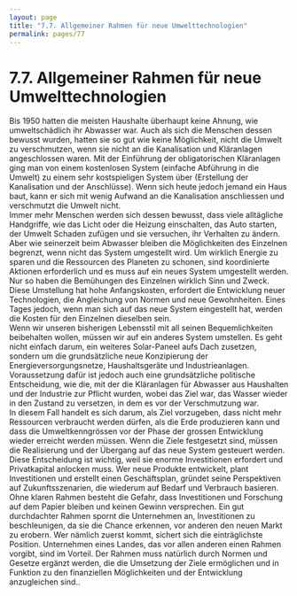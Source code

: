 ```yaml
---
layout: page
title: "7.7. Allgemeiner Rahmen für neue Umwelttechnologien"
permalink: pages/77
---
```


# 7.7\. Allgemeiner Rahmen für neue Umwelttechnologien

Bis 1950 hatten die meisten Haushalte überhaupt keine Ahnung, wie umweltschädlich ihr Abwasser war. Auch als sich die Menschen dessen bewusst wurden, hatten sie so gut wie keine Möglichkeit, nicht die Umwelt zu verschmutzen, wenn sie nicht an die Kanalisation und Kläranlagen angeschlossen waren. Mit der Einführung der obligatorischen Kläranlagen ging man von einem kostenlosen System (einfache Abführung in die Umwelt) zu einem sehr kostspieligen System über (Erstellung der Kanalisation und der Anschlüsse). Wenn sich heute jedoch jemand ein Haus baut, kann er sich mit wenig Aufwand an die Kanalisation anschliessen und verschmutzt die Umwelt nicht.  
 Immer mehr Menschen werden sich dessen bewusst, dass viele alltägliche Handgriffe, wie das Licht oder die Heizung einschalten, das Auto starten, der Umwelt Schaden zufügen und sie versuchen, ihr Verhalten zu ändern. Aber wie seinerzeit beim Abwasser bleiben die Möglichkeiten des Einzelnen begrenzt, wenn nicht das System umgestellt wird. Um wirklich Energie zu sparen und die Ressourcen des Planeten zu schonen, sind koordinierte Aktionen erforderlich und es muss auf ein neues System umgestellt werden. Nur so haben die Bemühungen des Einzelnen wirklich Sinn und Zweck. Diese Umstellung hat hohe Anfangskosten, erfordert die Entwicklung neuer Technologien, die Angleichung von Normen und neue Gewohnheiten. Eines Tages jedoch, wenn man sich auf das neue System eingestellt hat, werden die Kosten für den Einzelnen dieselben sein.  
 Wenn wir unseren bisherigen Lebensstil mit all seinen Bequemlichkeiten beibehalten wollen, müssen wir auf ein anderes System umstellen. Es geht nicht einfach darum, ein weiteres Solar-Paneel aufs Dach zusetzen, sondern um die grundsätzliche neue Konzipierung der Energieversorgungsnetze, Haushaltsgeräte und Industrieanlagen.  
 Voraussetzung dafür ist jedoch auch eine grundsätzliche politische Entscheidung, wie die, mit der die Kläranlagen für Abwasser aus Haushalten und der Industrie zur Pflicht wurden, wobei das Ziel war, das Wasser wieder in den Zustand zu versetzen, in dem es vor der Verschmutzung war.  
 In diesem Fall handelt es sich darum, als Ziel vorzugeben, dass nicht mehr Ressourcen verbraucht werden dürfen, als die Erde produzieren kann und dass die Umweltkenngrössen vor der Phase der grossen Entwicklung wieder erreicht werden müssen. Wenn die Ziele festgesetzt sind, müssen die Realisierung und der Übergang auf das neue System gesteuert werden. Diese Entscheidung ist wichtig, weil sie enorme Investitionen erfordert und Privatkapital anlocken muss. Wer neue Produkte entwickelt, plant Investitionen und erstellt einen Geschäftsplan, gründet seine Perspektiven auf Zukunftsszenarien, die wiederum auf Bedarf und Verbrauch basieren. Ohne klaren Rahmen besteht die Gefahr, dass Investitionen und Forschung auf dem Papier bleiben und keinen Gewinn versprechen. Ein gut durchdachter Rahmen spornt die Unternehmen an, Investitionen zu beschleunigen, da sie die Chance erkennen, vor anderen den neuen Markt zu erobern. Wer nämlich zuerst kommt, sichert sich die einträglichste Position. Unternehmen eines Landes, das vor allen anderen einen Rahmen vorgibt, sind im Vorteil. Der Rahmen muss natürlich durch Normen und Gesetze ergänzt werden, die die Umsetzung der Ziele ermöglichen und in Funktion zu den finanziellen Möglichkeiten und der Entwicklung anzugleichen sind..

